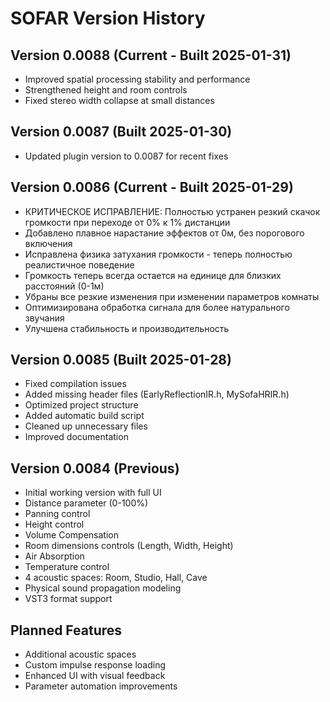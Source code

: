# SOFAR Version History

## Version 0.0088 (Current - Built 2025-01-31)
- Improved spatial processing stability and performance
- Strengthened height and room controls
- Fixed stereo width collapse at small distances

## Version 0.0087 (Built 2025-01-30)
- Updated plugin version to 0.0087 for recent fixes

## Version 0.0086 (Current - Built 2025-01-29)
- КРИТИЧЕСКОЕ ИСПРАВЛЕНИЕ: Полностью устранен резкий скачок громкости при переходе от 0% к 1% дистанции
- Добавлено плавное нарастание эффектов от 0м, без порогового включения
- Исправлена физика затухания громкости - теперь полностью реалистичное поведение
- Громкость теперь всегда остается на единице для близких расстояний (0-1м)
- Убраны все резкие изменения при изменении параметров комнаты
- Оптимизирована обработка сигнала для более натурального звучания
- Улучшена стабильность и производительность

## Version 0.0085 (Built 2025-01-28)
- Fixed compilation issues
- Added missing header files (EarlyReflectionIR.h, MySofaHRIR.h)
- Optimized project structure
- Added automatic build script
- Cleaned up unnecessary files
- Improved documentation

## Version 0.0084 (Previous)
- Initial working version with full UI
- Distance parameter (0-100%)
- Panning control
- Height control
- Volume Compensation
- Room dimensions controls (Length, Width, Height)
- Air Absorption
- Temperature control
- 4 acoustic spaces: Room, Studio, Hall, Cave
- Physical sound propagation modeling
- VST3 format support

## Planned Features
- Additional acoustic spaces
- Custom impulse response loading
- Enhanced UI with visual feedback
- Parameter automation improvements
